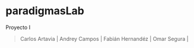# paradigmasLab
Proyecto I

> Carlos Artavia | 
> Andrey Campos | 
> Fabián Hernandéz | 
> Omar Segura | 
